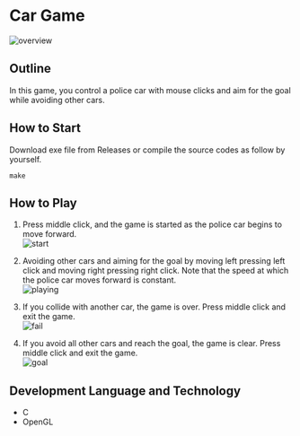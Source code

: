 # Car Game
![overview](https://user-images.githubusercontent.com/56620904/188878994-6d4a2ddd-d53e-477f-a774-5bc75e51113e.gif)

## Outline
In this game, you control a police car with mouse clicks and aim for the goal while avoiding other cars.

## How to Start
Download exe file from Releases or compile the source codes as follow by yourself.<br>
```console
make
```

## How to Play
1. Press middle click, and the game is started as the police car begins to move forward.<br>
![start](https://user-images.githubusercontent.com/56620904/188883697-b93e99de-5d17-496b-bcab-2e9cc81fcb3b.png)<br>

2. Avoiding other cars and aiming for the goal by moving left pressing left click and moving right pressing right click. Note that the speed at which the police car moves forward is constant.<br>
![playing](https://user-images.githubusercontent.com/56620904/188883810-f15c05e5-7220-45ff-915b-880391b8f914.png)<br>

3. If you collide with another car, the game is over. Press middle click and exit the game.<br>
![fail](https://user-images.githubusercontent.com/56620904/188884924-ccbdd76b-eae4-4785-80ce-00cee8b6018c.png)<br>

4. If you avoid all other cars and reach the goal, the game is clear. Press middle click and exit the game.<br>
![goal](https://user-images.githubusercontent.com/56620904/188885472-ffdbd3da-a8a5-4e07-ae04-258e7a4e08f0.png)<br>

## Development Language and Technology
- C
- OpenGL

